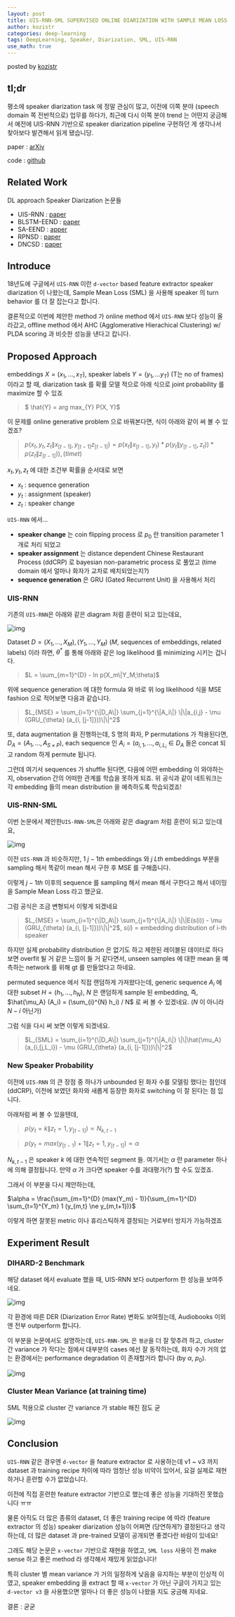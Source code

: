 ```yaml
---
layout: post
title: UIS-RNN-SML SUPERVISED ONLINE DIARIZATION WITH SAMPLE MEAN LOSS FOR MULTI-DOMAIN DATA
author: kozistr
categories: deep-learning
tags: DeepLearning, Speaker, Diarization, SML, UIS-RNN
use_math: true
---
```


posted by [kozistr](http://kozistr.tech)

## tl;dr

평소에 speaker diarization task 에 정말 관심이 많고, 이전에 이쪽 분야 (speech domain 쪽 전반적으로) 업무를 하다가, 
최근에 다시 이쪽 분야 trend 는 어떤지 궁금해서 예전에 UIS-RNN 기반으로 speaker diarization pipeline 구현하던 게 생각나서 찾아보다 발견해서 읽게 됐습니당.

paper : [arXiv](https://arxiv.org/pdf/1911.01266.pdf)

code : [github](https://github.com/DonkeyShot21/uis-rnn-sml)

## Related Work

DL approach Speaker Diarization 논문들

* UIS-RNN : [paper](https://arxiv.org/pdf/1810.04719.pdf)
* BLSTM-EEND : [paper](https://arxiv.org/pdf/1909.05952.pdf)
* SA-EEND : [apper](https://arxiv.org/pdf/1909.06247.pdf)
* RPNSD : [paper](https://arxiv.org/pdf/2002.06220.pdf)
* DNCSD : [paper](https://arxiv.org/pdf/1910.09703.pdf)

## Introduce

18년도에 구글에서 `UIS-RNN` 이란 `d-vector` based feature extractor speaker diarization 이 나왔는데, 
Sample Mean Loss (SML) 을 사용해 speaker 의 turn behavior 를 더 잘 잡는다고 합니다.

결론적으로 이번에 제안한 method 가 online method 에서 `UIS-RNN` 보다 성능이 올라갔고, offline method 에서 AHC (Agglomerative Hierachical Clustering) w/ PLDA scoring 과 비슷한 성능을 낸다고 캅니다.

## Proposed Approach

embeddings $X = (x_1, ..., x_T)$, speaker labels $Y = (y_1, ... y_T)$ (T는 no of frames) 이라고 할 때,
diarization task 를 확률 모델 적으로 아래 식으로 joint probability 를 maximize 할 수 있죠

> $ \hat{Y}  = arg max_{Y} P(X, Y)$ 

이 문제를 online generative problem 으로 바꿔본다면, 식이 아래와 같이 써 볼 수 있겠죠?

> $p(x_t, y_t, z_t\|x_{[t-1]}, y_{[t-1]} z_{[t-1]}) = p(x_t\|x_{[t-1]}, y_t) * p(y_t\|y_{[t-1]}, z_t)) * p(z_t\|z_{[t-1]})), (time  t)$

$x_t, y_t, z_t$ 에 대한 조건부 확률을 순서대로 보면 

* $x_t$ : sequence generation
* $y_t$ : assignment (speaker)
* $z_t$ : speaker change

`UIS-RNN` 에서...

* **speaker change** 는 coin flipping process 로 $p_0$ 란 transition parameter 1개로 처리 되었고
* **speaker assignment** 는 distance dependent Chinese Restaurant Process (ddCRP) 로 bayesian non-parametric process 로 풀었고 (time domain 에서 얼마나 화자가 교차로 배치되었는지?)
* **sequence generation** 은 GRU (Gated Recurrent Unit) 을 사용해서 처리

### UIS-RNN

기존의 `UIS-RNN`은 아래와 같은 diagram 처럼 훈련이 되고 있는데요,

![img](/assets/UIS-RNN-SML/uis-rnn.png)

Dataset $D = {(X_1, ..., X_M), (Y_1, ..., Y_M)}$ ($M$, sequences of embeddings, related labels) 이라 하면, 
$\theta^*$ 를 통해 아래와 같은 log likelihood 를 minimizing 시키는 겁니다.

>  $L = \sum_{m=1}^{D} - ln p(X_m\|Y_M;\theta)$

위에 sequence generation 에 대한 formula 와 바로 위 log likelihood 식을 MSE fashion 으로 적어보면 다음과 같습니다.

> $L_{MSE} = \sum_{i=1}^{\|D_A\|} \sum_{j=1}^{\|A_i\|} \|\|a_{i,j} - \mu (GRU_{\theta} (a_{i, [j-1]}))\|\|^2$

또, data augmentation 을 진행하는데, S 명의 화자, P permutations 가 적용된다면, $D_A = (A_1, ..., A_{S \times P})$, 
each sequence 인 $A_i = (a_{i,1}, ..., a_{i,L_i} \in D_A$ 들은 concat 되고 random 하게 permute 됩니다.

그런데 여기서 sequences 가 shuffle 된다면, 다음에 어떤 embedding 이 와야하는 지, observation 간의 어떠한 관계를 학습을 못하게 되죠.
위 공식과 같이 네트워크는 각 embedding 들의 mean distribution 을 예측하도록 학습되겠죠!

### UIS-RNN-SML

이번 논문에서 제안한`UIS-RNN-SML`은 아래와 같은 diagram 처럼 훈련이 되고 있는데요,

![img](/assets/UIS-RNN-SML/uis-rnn-sml.png)

이전 `UIS-RNN` 과 비슷하지만, $1 ~ j-1 th$ embeddings 와 $j ~ L th$ embeddings 부분을 sampling 해서 똑같이 mean 해서 구한 후 MSE 를 구해줍니다.

이렇게 $j - 1 th$ 이후의 sequence 를 sampling 해서 mean 해서 구한다고 해서 네이밍을 Sample Mean Loss 라고 했군요.

그럼 공식은 조금 변형되서 이렇게 되겠네요

> $L_{MSE} = \sum_{i=1}^{\|D_A\|} \sum_{j=1}^{\|A_i\|} \|\|E(s(i)) - \mu (GRU_{\theta} (a_{i, [j-1]}))\|\|^2$, $s(i)$ = embedding distribution of i-th speaker

하지만 실제 probability distribution 은 없기도 하고 제한된 레이블된 데이터로 하다보면 overfit 될 거 같은 느낌이 들 거 같다면서, 
unseen samples 에 대한 mean 을 예측하는 network 를 위해 gt 를 만들었다고 하네요. 

permuted sequence 에서 직접 랜덤하게 가져왔다는데, generic sequence $A_i$ 에 대한 subset $H = (h_1, ..., h_N)$, $N$ 은 랜덤하게 sample 된 embedding,
즉, $\hat{\mu_A} (A_i) = (\sum_{i}^{N} h_i) / N$ 로 써 볼 수 있겠네요. ($N$ 이 아니라 $N - i$ 아닌가)

그럼 식을 다시 써 보면 이렇게 되겠네요.

> $L_{SML} = \sum_{i=1}^{\|D_A\|} \sum_{j=1}^{\|A_i\|} \|\|\hat{\mu_A}(a_{i,[j,L_i}) - \mu (GRU_{\theta} (a_{i, [j-1]}))\|\|^2$

### New Speaker Probability

이전에 `UIS-RNN` 의 큰 장점 중 하나가 unbounded 된 화자 수를 모델링 했다는 점인데 (ddCRP), 이전에 보였던 화자와 새롭게 등장한 화자로 switching 이 잘 된다는 점 입니다.

아래처럼 써 볼 수 있을텐데,

> $p(y_t = k\|z_t = 1, y_{[t-1]}) \propto N_{k,t-1}$

> $p(y_t = max(y_{[t-1}) + 1\|z_t = 1, y_{[t-1]}) \propto \alpha$

$N_{k,t-1}$ 은 speaker $k$ 에 대한 연속적인 segment 들. 여기서는 $\alpha$ 란 parameter 하나에 의해 결정됩니다. 만약 $\alpha$ 가 크다면 speaker 수를 과대평가(?) 할 수도 있겠죠.

그래서 이 부분을 다시 제안하는데,

$\alpha = \frac{\sum_{m=1}^{D} (max(Y_m) - 1)}{\sum_{m=1}^{D} \sum_{t=1}^{Y_m} 1 (y_{m,t} \ne y_{m,t+1})}$

이렇게 하면 잘못된 metric 이나 휴리스틱하게 결정되는 거로부터 방지가 가능하겠죠

## Experiment Result

### DIHARD-2 Benchmark

해당 dataset 에서 evaluate 했을 때, UIS-RNN 보다 outperform 한 성능을 보여주네요.

![img](/assets/UIS-RNN-SML/dihard2-benchmark.png)

각 환경에 따른 DER (Diarization Error Rate) 변화도 보여줬는데, Audiobooks 이외엔 전부 outperform 합니다. 

이 부분을 논문에서도 설명하는데, `UIS-RNN-SML` 은 `평균`을 더 잘 맞추려 하고, cluster 간 variance 가 작다는 점에서 대부분의 cases 에선 잘 동작하는데,
화자 수가 거의 없는 환경에서는 performance degradation 이 존재할거라 합니다 (by $\alpha$, $p_0$).  

![img](/assets/UIS-RNN-SML/dihard2-domain-benchmark.png)

### Cluster Mean Variance (at training time)

SML 적용으로 cluster 간 variance 가 stable 해진 점도 굳

![img](/assets/UIS-RNN-SML/cluster-mean-variance.png)

## Conclusion

`UIS-RNN` 같은 경우엔 `d-vector` 을 feature extractor 로 사용하는데 v1 ~ v3 까지 dataset 과 training recipe 차이에 따라 엄청난 성능 비약이 있어서,
요걸 실제로 재현하거나 훈련할 수가 없었습니다. 

이전에 직접 훈련한 feature extractor 기반으로 했는데 좋은 성능을 기대하진 못했습니다 ㅠㅠ

물론 아직도 더 많은 종류의 dataset, 더 좋은 training recipe 에 따라 (feature extractor 의 성능) 
speaker diarization 성능이 어쩌면 (당연하게?) 결정된다고 생각하는데, 더 많은 dataset 과 pre-trained 모델이 공개되면 좋겠다란 바람이 있네요!

그래도 해당 논문은 `x-vector` 기반으로 재현을 하였고, `SML loss` 사용이 전 make sense 하고 좋은 method 라 생각해서 재밌게 읽었습니다!

특히 cluster 별 mean variance 가 거의 일정하게 낮음을 유지하는 부분이 인상적 이였고, 
speaker embedding 을 extract 할 때 `x-vector` 가 아닌 구글이 가지고 있는 `d-vector v3` 을 사용했으면 얼마나 더 좋은 성능이 나왔을 지도 궁금해 지네요.

결론 : 굳굳
